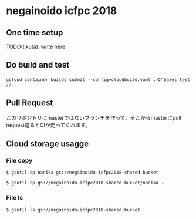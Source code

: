 # negainoido icfpc 2018

## One time setup

TODO(tikuta): write here

## Do build and test

`gcloud container builds submit --config=cloudbuild.yaml .`
or
`bazel test //...`

## Pull Request

このリポジトリにmasterではないブランチを作って、そこからmasterにpull request送るとCIが走ってくれます。

## Cloud storage usagge

### File copy

```
$ gsutil cp nanika gs://negainoido-icfpc2018-shared-bucket
```

```
$ gsutil cp gs://negainoido-icfpc2018-shared-bucket/nanika .
```

### File ls

```
$ gsutil ls gs://negainoido-icfpc2018-shared-bucket
```
